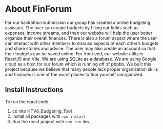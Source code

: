 # About FinForum
For our hackathon submission our group has created a online budgeting assistant. The user can create budgets by filling out fields such as expenses, income streams, and then our website will help the user better organize their overall finances. There is also a forum aspect where the user can interact with other members to discuss aspects of each other’s budgets and share stories and advice. The user may also create an account so that their budgets can be saved online. For front end, our website utilizes ReactJS and Vite. We are using SQLite as a database. We are using Google cloud as a host for our forum which is running off of phpbb. We built this project because we believe that many people lack proper organization skills and finances is one of the worst places to find yourself unorganized.

## Install Instructions
To run the react code:
1. cd into HTV8_Budgeting_Tool
2. Install all packages with ``` npm install ```
3. Run the react project with ``` npm run dev ```
